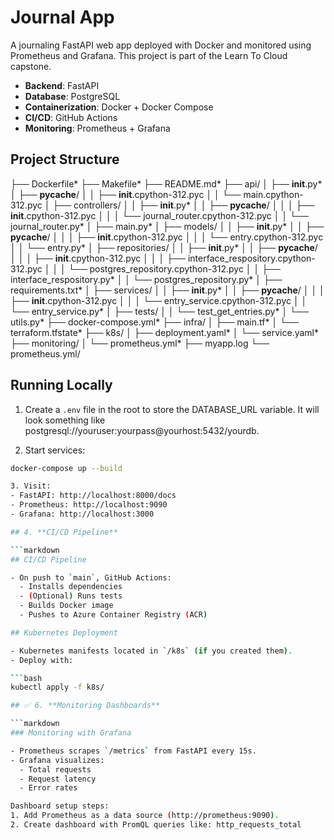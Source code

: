 # Journal App

A journaling FastAPI web app deployed with Docker and monitored using Prometheus and Grafana. This project is part of the Learn To Cloud capstone.

- **Backend**: FastAPI
- **Database**: PostgreSQL
- **Containerization**: Docker + Docker Compose
- **CI/CD**: GitHub Actions
- **Monitoring**: Prometheus + Grafana


## Project Structure

├── Dockerfile*
├── Makefile*
├── README.md*
├── api/
│   ├── __init__.py*
│   ├── __pycache__/
│   │   ├── __init__.cpython-312.pyc
│   │   └── main.cpython-312.pyc
│   ├── controllers/
│   │   ├── __init__.py*
│   │   ├── __pycache__/
│   │   │   ├── __init__.cpython-312.pyc
│   │   │   └── journal_router.cpython-312.pyc
│   │   └── journal_router.py*
│   ├── main.py*
│   ├── models/
│   │   ├── __init__.py*
│   │   ├── __pycache__/
│   │   │   ├── __init__.cpython-312.pyc
│   │   │   └── entry.cpython-312.pyc
│   │   └── entry.py*
│   ├── repositories/
│   │   ├── __init__.py*
│   │   ├── __pycache__/
│   │   │   ├── __init__.cpython-312.pyc
│   │   │   ├── interface_respository.cpython-312.pyc
│   │   │   └── postgres_repository.cpython-312.pyc
│   │   ├── interface_respository.py*
│   │   └── postgres_repository.py*
│   ├── requirements.txt*
│   ├── services/
│   │   ├── __init__.py*
│   │   ├── __pycache__/
│   │   │   ├── __init__.cpython-312.pyc
│   │   │   └── entry_service.cpython-312.pyc
│   │   └── entry_service.py*
│   ├── tests/
│   │   └── test_get_entries.py*
│   └── utils.py*
├── docker-compose.yml*
├── infra/
│   ├── main.tf*
│   └── terraform.tfstate*
├── k8s/
│   ├── deployment.yaml*
│   └── service.yaml*
├── monitoring/
│   └── prometheus.yml*
├── myapp.log
└── prometheus.yml/


## Running Locally

1. Create a `.env` file in the root to store the DATABASE_URL variable. It will look something like postgresql://youruser:yourpass@yourhost:5432/yourdb.

2. Start services:

```bash
docker-compose up --build

3. Visit:
- FastAPI: http://localhost:8000/docs
- Prometheus: http://localhost:9090
- Grafana: http://localhost:3000

## 4. **CI/CD Pipeline**

```markdown
## CI/CD Pipeline

- On push to `main`, GitHub Actions:
  - Installs dependencies
  - (Optional) Runs tests
  - Builds Docker image
  - Pushes to Azure Container Registry (ACR)

## Kubernetes Deployment

- Kubernetes manifests located in `/k8s` (if you created them).
- Deploy with:

```bash
kubectl apply -f k8s/

## ✅ 6. **Monitoring Dashboards**

```markdown
### Monitoring with Grafana

- Prometheus scrapes `/metrics` from FastAPI every 15s.
- Grafana visualizes:
  - Total requests
  - Request latency
  - Error rates

Dashboard setup steps:
1. Add Prometheus as a data source (http://prometheus:9090).
2. Create dashboard with PromQL queries like: http_requests_total
